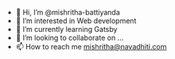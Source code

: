 - 👋 Hi, I’m @mishritha-battiyanda
- 👀 I’m interested in Web development
- 🌱 I’m currently learning Gatsby
- 💞️ I’m looking to collaborate on ...
- 📫 How to reach me mishritha@navadhiti.com

<!---
mishritha-battiyanda/mishritha-battiyanda is a ✨ special ✨ repository because its `README.md` (this file) appears on your GitHub profile.
You can click the Preview link to take a look at your changes.
--->
